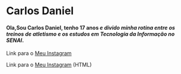 # Carlos Daniel 

#### **Ola,Sou Carlos Daniel, tenho 17 anos** _e divido minha rotina entre os treinos de atletismo e os estudos em Tecnologia da Informação no SENAI_.

Link para o [Meu Instagram](https://www.instagram.com/)

<p>Link para o <a href="https://www.instagram.com/">Meu Instagram</a> (HTML)</p>




